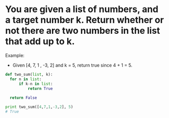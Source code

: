 # You are given a list of numbers, and a target number k. Return whether or not there are two numbers in the list that add up to k.

Example:
* Given [4, 7, 1 , -3, 2] and k = 5,
  return true since 4 + 1 = 5.
  
```python
def two_sum(list, k):
  for n in list:
      if k-n in list:
          return True
      
  return False

print two_sum([4,7,1,-3,2], 5)
# True
```
